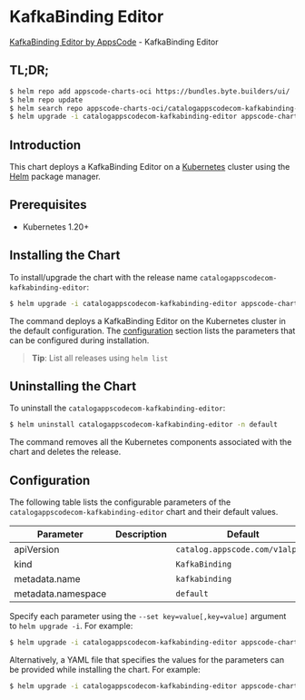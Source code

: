 # KafkaBinding Editor

[KafkaBinding Editor by AppsCode](https://appscode.com) - KafkaBinding Editor

## TL;DR;

```bash
$ helm repo add appscode-charts-oci https://bundles.byte.builders/ui/
$ helm repo update
$ helm search repo appscode-charts-oci/catalogappscodecom-kafkabinding-editor --version=v0.14.0
$ helm upgrade -i catalogappscodecom-kafkabinding-editor appscode-charts-oci/catalogappscodecom-kafkabinding-editor -n default --create-namespace --version=v0.14.0
```

## Introduction

This chart deploys a KafkaBinding Editor on a [Kubernetes](http://kubernetes.io) cluster using the [Helm](https://helm.sh) package manager.

## Prerequisites

- Kubernetes 1.20+

## Installing the Chart

To install/upgrade the chart with the release name `catalogappscodecom-kafkabinding-editor`:

```bash
$ helm upgrade -i catalogappscodecom-kafkabinding-editor appscode-charts-oci/catalogappscodecom-kafkabinding-editor -n default --create-namespace --version=v0.14.0
```

The command deploys a KafkaBinding Editor on the Kubernetes cluster in the default configuration. The [configuration](#configuration) section lists the parameters that can be configured during installation.

> **Tip**: List all releases using `helm list`

## Uninstalling the Chart

To uninstall the `catalogappscodecom-kafkabinding-editor`:

```bash
$ helm uninstall catalogappscodecom-kafkabinding-editor -n default
```

The command removes all the Kubernetes components associated with the chart and deletes the release.

## Configuration

The following table lists the configurable parameters of the `catalogappscodecom-kafkabinding-editor` chart and their default values.

|     Parameter      | Description |                  Default                   |
|--------------------|-------------|--------------------------------------------|
| apiVersion         |             | <code>catalog.appscode.com/v1alpha1</code> |
| kind               |             | <code>KafkaBinding</code>                  |
| metadata.name      |             | <code>kafkabinding</code>                  |
| metadata.namespace |             | <code>default</code>                       |


Specify each parameter using the `--set key=value[,key=value]` argument to `helm upgrade -i`. For example:

```bash
$ helm upgrade -i catalogappscodecom-kafkabinding-editor appscode-charts-oci/catalogappscodecom-kafkabinding-editor -n default --create-namespace --version=v0.14.0 --set apiVersion=catalog.appscode.com/v1alpha1
```

Alternatively, a YAML file that specifies the values for the parameters can be provided while
installing the chart. For example:

```bash
$ helm upgrade -i catalogappscodecom-kafkabinding-editor appscode-charts-oci/catalogappscodecom-kafkabinding-editor -n default --create-namespace --version=v0.14.0 --values values.yaml
```
